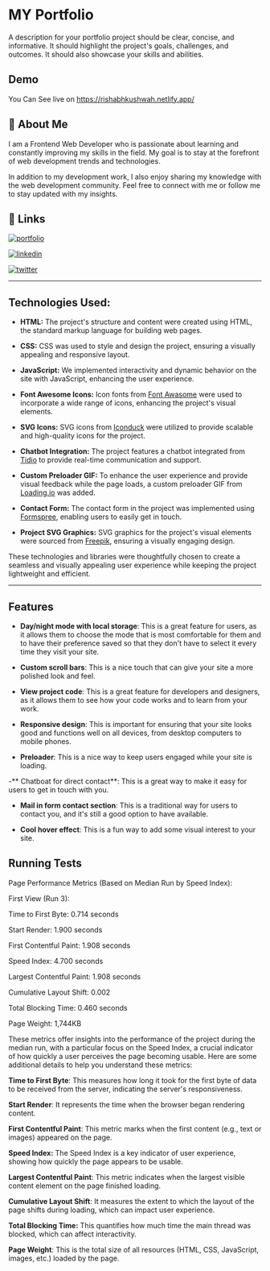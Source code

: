 
# MY Portfolio


A description for your portfolio project should be clear, concise, and informative. It should highlight the project's goals, challenges, and outcomes. It should also showcase your skills and abilities.


## Demo

You Can See live on  https://rishabhkushwah.netlify.app/


## 🚀 About Me
I am a Frontend Web Developer who is passionate about learning and constantly improving my skills in the field. My goal is to stay at the forefront of web development trends and technologies.

In addition to my development work, I also enjoy sharing my knowledge with the web development community. Feel free to connect with me or follow me to stay updated with my insights.



## 🔗 Links
[![portfolio](https://img.shields.io/badge/my_portfolio-000?style=for-the-badge&logo=ko-fi&logoColor=white)](https://rishabhkushwah.netlify.app/)

[![linkedin](https://img.shields.io/badge/linkedin-0A66C2?style=for-the-badge&logo=linkedin&logoColor=white)](https://www.linkedin.com/in/rjkush17/)

[![twitter](https://img.shields.io/badge/instagram-1DA1F2?style=for-the-badge&logo=instagram&logoColor=white)](https://www.instagram.com/rjkush17/)


---
## Technologies Used:

- **HTML:** The project's structure and content were created using HTML, the standard markup language for building web pages.

- **CSS:** CSS was used to style and design the project, ensuring a visually appealing and responsive layout. 

- **JavaScript:** We implemented interactivity and dynamic behavior on the site with JavaScript, enhancing the user experience.

- **Font Awesome Icons:** Icon fonts from [Font Awasome](https://fontawesome.com/) were used to incorporate a wide range of icons, enhancing the project's visual elements.

- **SVG Icons:** SVG icons from [Iconduck](https://iconduck.com/) were utilized to provide scalable and high-quality icons for the project.

- **Chatbot Integration:** The project features a chatbot integrated from [Tidio](https://www.tidio.com/) to provide real-time communication and support.

- **Custom Preloader GIF:** To enhance the user experience and provide visual feedback while the page loads, a custom preloader GIF from [Loading.io](https://loading.io/) was added.

- **Contact Form:** The contact form in the project was implemented using [Formspree](https://formspree.io/), enabling users to easily get in touch.

- **Project SVG Graphics:** SVG graphics for the project's visual elements were sourced from [Freepik](https://www.freepik.com/), ensuring a visually engaging design.

These technologies and libraries were thoughtfully chosen to create a seamless and visually appealing user experience while keeping the project lightweight and efficient.

---

## Features

- **Day/night mode with local storage**: This is a great feature for users, as it allows them to choose the mode that is most comfortable for them and to have their preference saved so that they don't have to select it every time they visit your site.

- **Custom scroll bars**: This is a nice touch that can give your site a more polished look and feel.

- **View project code**: This is a great feature for developers and designers, as it allows them to see how your code works and to learn from your work.

- **Responsive design**: This is important for ensuring that your site looks good and functions well on all devices, from desktop computers to mobile phones.

- **Preloader**: This is a nice way to keep users engaged while your site is loading.

-** Chatboat for direct contact**: This is a great way to make it easy for users to get in touch with you.

- **Mail in form contact section**: This is a traditional way for users to contact you, and it's still a good option to have available.

- **Cool hover effect**: This is a fun way to add some visual interest to your site.


## Running Tests

Page Performance Metrics (Based on Median Run by Speed Index):

First View (Run 3):

Time to First Byte: 0.714 seconds

Start Render: 1.900 seconds

First Contentful Paint: 1.908 seconds

Speed Index: 4.700 seconds

Largest Contentful Paint: 1.908 seconds

Cumulative Layout Shift: 0.002

Total Blocking Time: 0.460 seconds

Page Weight: 1,744KB

These metrics offer insights into the performance of the project during the median run, with a particular focus on the Speed Index, a crucial indicator of how quickly a user perceives the page becoming usable. Here are some additional details to help you understand these metrics:

**Time to First Byte**: This measures how long it took for the first byte of data to be received from the server, indicating the server's responsiveness.

**Start Render**: It represents the time when the browser began rendering content.

**First Contentful Paint**: This metric marks when the first content (e.g., text or images) appeared on the page.

**Speed Index:** The Speed Index is a key indicator of user experience, showing how quickly the page appears to be usable.

**Largest Contentful Paint**: This metric indicates when the largest visible content element on the page finished loading.

**Cumulative Layout Shift**: It measures the extent to which the layout of the page shifts during loading, which can impact user experience.

**Total Blocking Time:** This quantifies how much time the main thread was blocked, which can affect interactivity.

**Page Weight**: This is the total size of all resources (HTML, CSS, JavaScript, images, etc.) loaded by the page.
